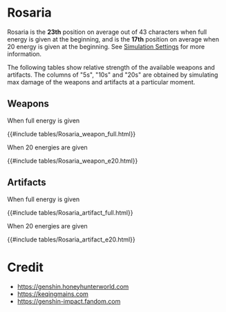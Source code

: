 # Rosaria

Rosaria is the **23th** position on average out of 43
characters when full energy is given at the beginning, and is the
**17th** position on average when 20 energy is given at the
beginning. See [Simulation Settings](./simulation_settings.md) for more
information.

The following tables show relative strength of the available weapons and
artifacts. The columns of "5s", "10s" and "20s" are obtained by
simulating max damage of the weapons and artifacts at a particular
moment.

## Weapons

When full energy is given

{{#include tables/Rosaria_weapon_full.html}}

When 20 energies are given

{{#include tables/Rosaria_weapon_e20.html}}

## Artifacts

When full energy is given

{{#include tables/Rosaria_artifact_full.html}}

When 20 energies are given

{{#include tables/Rosaria_artifact_e20.html}}

# Credit

- <https://genshin.honeyhunterworld.com>
- <https://keqingmains.com>
- <https://genshin-impact.fandom.com>
